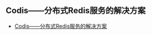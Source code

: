 ## Codis——分布式Redis服务的解决方案
- [Codis——分布式Redis服务的解决方案](https://www.cnblogs.com/chenny7/p/5063368.html)